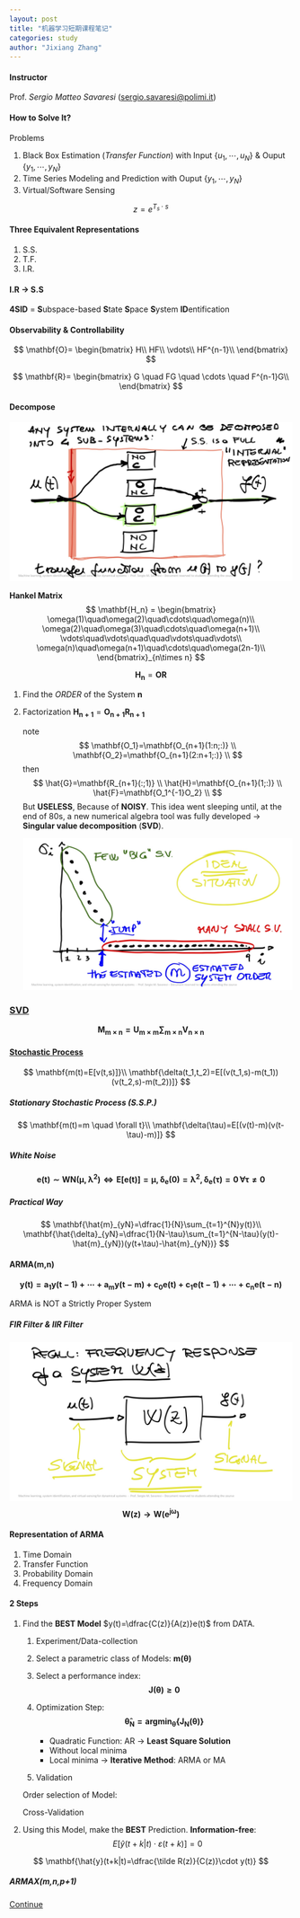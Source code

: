 ```yaml
---
layout: post
title: "机器学习短期课程笔记"
categories: study
author: "Jixiang Zhang"
---
```


#### Instructor

Prof. *Sergio Matteo Savaresi* (sergio.savaresi@polimi.it)

#### How to Solve It?

Problems

1. Black Box Estimation (*Transfer Function*) with Input $\{u_1,\cdots,u_N\}$ & Ouput $\{y_1,\cdots,y_N\}$
2. Time Series Modeling and Prediction with Ouput $\{y_1,\cdots,y_N\}$
3. Virtual/Software Sensing

$$
z = e^{T_s \cdot s}
$$

#### Three Equivalent Representations

1. S.S.
2. T.F.
3. I.R.

#### I.R $\to$ S.S

**4SID** = **S**ubspace-based **S**tate **S**pace **S**ystem **ID**entification

#### Observability & Controllability

$$
\mathbf{O}=
\begin{bmatrix}
H\\
HF\\
\vdots\\
HF^{n-1}\\
\end{bmatrix}
$$

$$
\mathbf{R}=
\begin{bmatrix}
G \quad FG \quad \cdots \quad F^{n-1}G\\
\end{bmatrix}
$$

#### Decompose

![](/images/decompose.jpg)

**Hankel Matrix**
$$
\mathbf{H_n} =
\begin{bmatrix}
\omega(1)\quad\omega(2)\quad\cdots\quad\omega(n)\\
\omega(2)\quad\omega(3)\quad\cdots\quad\omega(n+1)\\
\vdots\quad\vdots\quad\quad\vdots\quad\vdots\\
\omega(n)\quad\omega(n+1)\quad\cdots\quad\omega(2n-1)\\
\end{bmatrix}_{n\times n}
$$

$$
\mathbf{H_n}=\mathbf{O} \mathbf{R}
$$

1. Find the *ORDER* of the System $\mathbf{n}$

2. Factorization $\mathbf{H_{n+1}}=\mathbf{O_{n+1}R_{n+1}}$

   note
   $$
   \mathbf{O_1}=\mathbf{O_{n+1}(1:n;:)} \\
   \mathbf{O_2}=\mathbf{O_{n+1}(2:n+1;:)} \\
   $$
   then
   $$
   \hat{G}=\mathbf{R_{n+1}(:;1)} \\
   \hat{H}=\mathbf{O_{n+1}(1;:)} \\
   \hat{F}=\mathbf{O_1^{-1}O_2} \\
   $$
   But **USELESS**, Because of **NOISY**. This idea went sleeping until, at the end of 80s, a new numerical algebra tool was fully developed $\to$ **Singular value decomposition** (**SVD**).

   ![](/images/sv.jpg)

### [SVD](https://en.wikipedia.org/wiki/Singular_value_decomposition)

$$
\mathbf{M_{m\times n}=U_{m\times m} \sum_{m\times n} V_{n\times n}}
$$

#### [Stochastic Process](https://en.wikipedia.org/wiki/Stochastic_process)

$$
\mathbf{m(t)=E[v(t,s)]}\\
\mathbf{\delta(t_1,t_2)=E[(v(t_1,s)-m(t_1))(v(t_2,s)-m(t_2))]}
$$

##### Stationary Stochastic Process (S.S.P.)

$$
\mathbf{m(t)=m \quad \forall t}\\
\mathbf{\delta(\tau)=E[(v(t)-m)(v(t-\tau)-m)]}
$$

##### White Noise

$$
\mathbf{e(t)\sim WN(\mu,\lambda^2) \Leftrightarrow E[e(t)]=\mu, \delta_e(0)=\lambda^2, \delta_e(\tau)=0\,\forall \tau\neq 0}
$$

##### Practical Way

$$
\mathbf{\hat{m}_{yN}=\dfrac{1}{N}\sum_{t=1}^{N}y(t)}\\
\mathbf{\hat{\delta}_{yN}=\dfrac{1}{N-\tau}\sum_{t=1}^{N-\tau}(y(t)-\hat{m}_{yN})(y(t+\tau)-\hat{m}_{yN})}
$$

#### ARMA(m,n)

$$
\mathbf{y(t)=a_1y(t-1)+\cdots+a_my(t-m)+c_0e(t)+c_1e(t-1)+\cdots+c_ne(t-n)}
$$

ARMA is NOT a Strictly Proper System

##### FIR Filter & IIR Filter

![](/images/signalsystem.jpg)
$$
\mathbf{W(z)\to W(e^{j\omega})}
$$

#### Representation of ARMA

1. Time Domain
2. Transfer Function
3. Probability Domain
4. Frequency Domain

#### 2 Steps

1. Find the **BEST Model** $y(t)=\dfrac{C(z)}{A(z)}e(t)$ from DATA.

   1. Experiment/Data-collection

   2. Select a parametric class of Models: $\mathbf{m(\theta)}$

   3. Select a performance index:
      $$
      \mathbf{J(\theta) \geq 0}
      $$

   4. Optimization Step:
      $$
      \mathbf{\hat{\theta}_N=argmin_\theta\{J_N(\theta)\}}
      $$

      - Quadratic Function: AR $\to$ **Least Square Solution**
      - Without local minima
      - Local minima $\to$ **Iterative Method**: ARMA or MA

   5. Validation

   Order selection of Model:

   Cross-Validation

2. Using this Model, make the **BEST** Prediction. **Information-free**:
   $$
   E[\hat{y}(t+k|t)\cdot \varepsilon(t+k)]=0
   $$

$$
\mathbf{\hat{y}(t+k|t)=\dfrac{\tilde R(z)}{C(z)}\cdot y(t)}
$$

##### ARMAX(m,n,p+1)

[Continue](https://matheecs.tech/2018/09/22/model.html)
